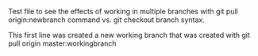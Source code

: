 Test file to see the effects of working in multiple branches with git pull origin:newbranch command vs. git checkout branch syntax.

This first line was created a new working branch that was created with git pull origin master:workingbranch
